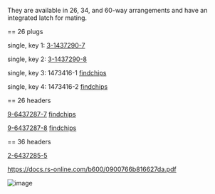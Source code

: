 They are available in 26, 34, and 60-way arrangements and have an integrated latch for mating.

== 26 plugs

single, key 1: [3-1437290-7](https://www.te.com/usa-en/product-3-1437290-7.html)

single, key 2: [3-1437290-8](https://www.te.com/usa-en/product-3-1437290-8.html)

single, key 3: 1473416-1 [findchips](https://www.findchips.com/search/1473416-1)

single, key 4: 1473416-2 [findchips](https://www.findchips.com/search/1473416-2)


== 26 headers

[9-6437287-7](https://www.te.com/usa-en/product-9-6437287-7.html) [findchips](https://www.findchips.com/search/9-6437287-7)

[9-6437287-8](https://www.te.com/usa-en/product-9-6437287-8.html) [findchips](https://www.findchips.com/search/9-6437287-8)

== 36 headers

[2-6437285-5](https://www.te.com/usa-en/product-2-6437285-5.html)

https://docs.rs-online.com/b600/0900766b816627da.pdf

![image](https://user-images.githubusercontent.com/48498823/169637917-7172b6d1-1a88-4705-b267-7e28b8681072.png)
